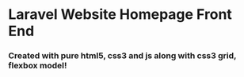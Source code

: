# Laravel Website Homepage Front End
### Created with pure html5, css3 and js along with css3 grid, flexbox model!
